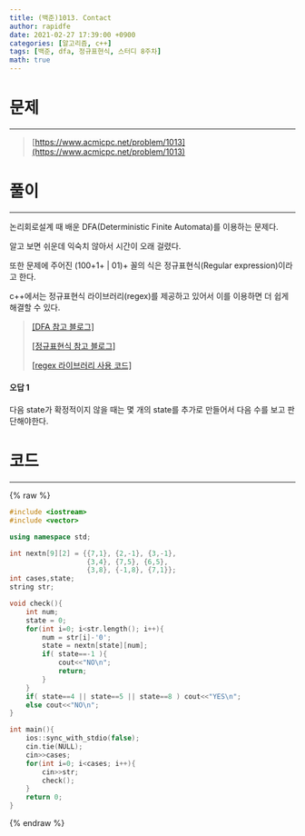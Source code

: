```yaml
---
title: (백준)1013. Contact
author: rapidfe
date: 2021-02-27 17:39:00 +0900
categories: [알고리즘, c++]
tags: [백준, dfa, 정규표현식, 스터디 8주차]
math: true
---
```


# **문제**

---

> [https://www.acmicpc.net/problem/1013](https://www.acmicpc.net/problem/1013)



# **풀이**

---

논리회로설계 때 배운 DFA(Deterministic Finite Automata)를 이용하는 문제다.

알고 보면 쉬운데 익숙치 않아서 시간이 오래 걸렸다.

또한 문제에 주어진 (100+1+ | 01)+ 꼴의 식은 정규표현식(Regular expression)이라고 한다.

c++에서는 정규표현식 라이브러리(regex)를 제공하고 있어서 이를 이용하면 더 쉽게 해결할 수 있다.
> [[DFA 참고 블로그]](https://talkingaboutme.tistory.com/entry/Study-NFA-DFA)
>
> [[정규표현식 참고 블로그]](https://hamait.tistory.com/342)
>
> [[regex 라이브러리 사용 코드]](https://hanbi97.tistory.com/196)

#### **오답 1**

다음 state가 확정적이지 않을 때는 몇 개의 state를 추가로 만들어서 다음 수를 보고 판단해야한다.



# **코드**

---
{% raw %}
```c++
#include <iostream>
#include <vector>

using namespace std;

int nextn[9][2] = {{7,1}, {2,-1}, {3,-1},
                   {3,4}, {7,5}, {6,5},
                   {3,8}, {-1,8}, {7,1}};
int cases,state;
string str;

void check(){
    int num;
    state = 0;
    for(int i=0; i<str.length(); i++){
        num = str[i]-'0';
        state = nextn[state][num];
        if( state==-1 ){
            cout<<"NO\n";
            return;
        }
    }
    if( state==4 || state==5 || state==8 ) cout<<"YES\n";
    else cout<<"NO\n";
}

int main(){
    ios::sync_with_stdio(false);
    cin.tie(NULL);
    cin>>cases;
    for(int i=0; i<cases; i++){
        cin>>str;
        check();
    }
    return 0;
}
```
{% endraw %}
